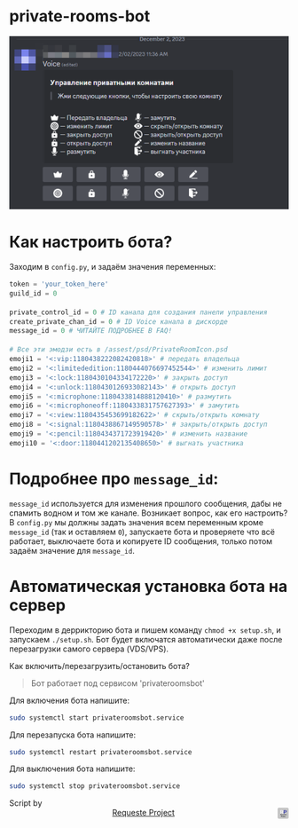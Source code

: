 # private-rooms-bot
<img src='assest/img/Discord_VMraGB9rwp.png'>

# Как настроить бота?
Заходим в `config.py`, и задаём значения переменных:
```python
token = 'your_token_here'
guild_id = 0

private_control_id = 0 # ID канала для создания панели управления
create_private_chan_id = 0 # ID Voice канала в дискорде
message_id = 0 # ЧИТАЙТЕ ПОДРОБНЕЕ В FAQ!

# Все эти эмодзи есть в /assest/psd/PrivateRoomIcon.psd
emoji1 = '<:vip:1180438222082420818>' # передать владельца
emoji2 = '<:limitededition:1180444076697452544>' # изменить лимит
emoji3 = '<:lock:1180430104334172220>' # закрыть доступ
emoji4 = '<:unlock:1180430126933082143>' # открыть доступ
emoji5 = '<:microphone:1180433814888120410>' # размутить
emoji6 = '<:microphoneoff:1180433831757627393>' # замутить
emoji7 = '<:view:1180435453699182622>' # скрыть/открыть комнату
emoji8 = '<:signal:1180438867149590578>' # закрыть/открыть доступ
emoji9 = '<:pencil:1180434371723919420>' # изменить название
emoji10 = '<:door:1180441202135408650>' # выгнать участника
```

# Подробнее про `message_id`:
`message_id` используется для изменения прошлого сообщения, дабы не спамить водном и том же канале. Возникает вопрос, как его настроить? В `config.py` мы должны задать значения всем переменным кроме `message_id` (так и оставляем `0`), запускаете бота и проверяете что всё работает, выключаете бота и копируете ID сообщения, только потом задаём значение для `message_id`.

# Автоматическая установка бота на сервер
Переходим в деррикторию бота и пишем команду `chmod +x setup.sh`, и запускаем `./setup.sh`. Бот будет включатся автоматически даже после перезагрузки самого сервера (VDS/VPS).

Как включить/перезагрузить/остановить бота?
> Бот работает под сервисом 'privateroomsbot'

Для включения бота напишите:
```sh
sudo systemctl start privateroomsbot.service
```
Для перезапуска бота напишите:
```sh
sudo systemctl restart privateroomsbot.service
```
Для выключения бота напишите:
```sh
sudo systemctl stop privateroomsbot.service
```

Script by <a href='https://github.com/reques6e' style='display: block; text-align: center;'>Requeste Project<img src='https://github.com/reques6e/reques6e/blob/main/assets/images.png?v=1' alt='Мой баннер' width='20' height='20' style='float: right;'></a>
